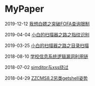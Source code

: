 # MyPaper
2019-12-12 [我想白嫖之突破FOFA查询限制](https://github.com/Fuinow/MyPaper/blob/master/%E6%88%91%E6%83%B3%E7%99%BD%E5%AB%96%E4%B9%8B%E7%AA%81%E7%A0%B4FOFA%E6%9F%A5%E8%AF%A2%E9%99%90%E5%88%B6/%E6%88%91%E6%83%B3%E7%99%BD%E5%AB%96%E4%B9%8B%E7%AA%81%E7%A0%B4FOFA%E6%9F%A5%E8%AF%A2%E9%99%90%E5%88%B6.md)

2019-04-04 [小白的扫描器之路之指纹识别](https://github.com/Fuinow/MyPaper/blob/master/%E5%B0%8F%E7%99%BD%E7%9A%84%E6%89%AB%E6%8F%8F%E5%99%A8%E4%B9%8B%E8%B7%AF/%E5%B0%8F%E7%99%BD%E7%9A%84%E6%89%AB%E6%8F%8F%E5%99%A8%E4%B9%8B%E8%B7%AF%E4%B9%8B%E6%8C%87%E7%BA%B9%E8%AF%86%E5%88%AB/%E5%B0%8F%E7%99%BD%E7%9A%84%E6%89%AB%E6%8F%8F%E5%99%A8%E4%B9%8B%E8%B7%AF%E4%B9%8B%E6%8C%87%E7%BA%B9%E8%AF%86%E5%88%AB.MD)

2019-03-25 [小白的扫描器之路之目录扫描](https://github.com/Fuinow/MyPaper/blob/master/%E5%B0%8F%E7%99%BD%E7%9A%84%E6%89%AB%E6%8F%8F%E5%99%A8%E4%B9%8B%E8%B7%AF/%E5%B0%8F%E7%99%BD%E7%9A%84%E6%89%AB%E6%8F%8F%E5%99%A8%E4%B9%8B%E8%B7%AF%E4%B9%8B%E7%9B%AE%E5%BD%95%E6%89%AB%E6%8F%8F/%E5%B0%8F%E7%99%BD%E7%9A%84%E6%89%AB%E6%8F%8F%E5%99%A8%E4%B9%8B%E8%B7%AF%E4%B9%8B%E7%9B%AE%E5%BD%95%E6%89%AB%E6%8F%8F.md)

2018-08-10 [学校信息系统逻辑漏洞利用链](https://github.com/Fuinow/MyPaper/blob/master/%E5%AD%A6%E6%A0%A1%E4%BF%A1%E6%81%AF%E7%B3%BB%E7%BB%9F%E9%80%BB%E8%BE%91%E6%BC%8F%E6%B4%9E%E5%88%A9%E7%94%A8%E9%93%BE.pdf)

2018-07-02 [simditor与xss绕过](https://github.com/Fuinow/MyPaper/blob/master/simditor%E4%B8%8Exss%E7%BB%95%E8%BF%87.pdf)

2018-04-29 [ZZCMS8.2另类getshell姿势](https://github.com/Fuinow/MyPaper/blob/master/ZZCMS8.2%E5%8F%A6%E7%B1%BBgetshell%E5%A7%BF%E5%8A%BF.png)


